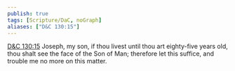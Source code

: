 ```yaml
---
publish: true
tags: [Scripture/DaC, noGraph]
aliases: ["D&C 130:15"]
---
```

[D&C 130:15](https://churchofjesuschrist.org/study/scriptures/dc-testament/dc/130?lang=eng&id=p15#p15) Joseph, my son, if thou livest until thou art eighty-five years old, thou shalt see the face of the Son of Man; therefore let this suffice, and trouble me no more on this matter.
